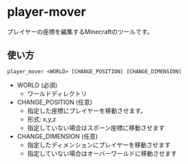 # player-mover
プレイヤーの座標を編集するMinecraftのツールです。

## 使い方
```
player_mover <WORLD> [CHANGE_POSITION] [CHANGE_DIMENSION]
```
- WORLD (必須)
  - ワールドディレクトリ
- CHANGE_POSITION (任意)
  - 指定した座標にプレイヤーを移動させます。
  - 形式: x,y,z
  - 指定していない場合はスポーン座標に移動させます
- CHANGE_DIMENSION (任意)
  - 指定したディメンションにプレイヤーを移動させます
  - 指定していない場合はオーバーワールドに移動させます

